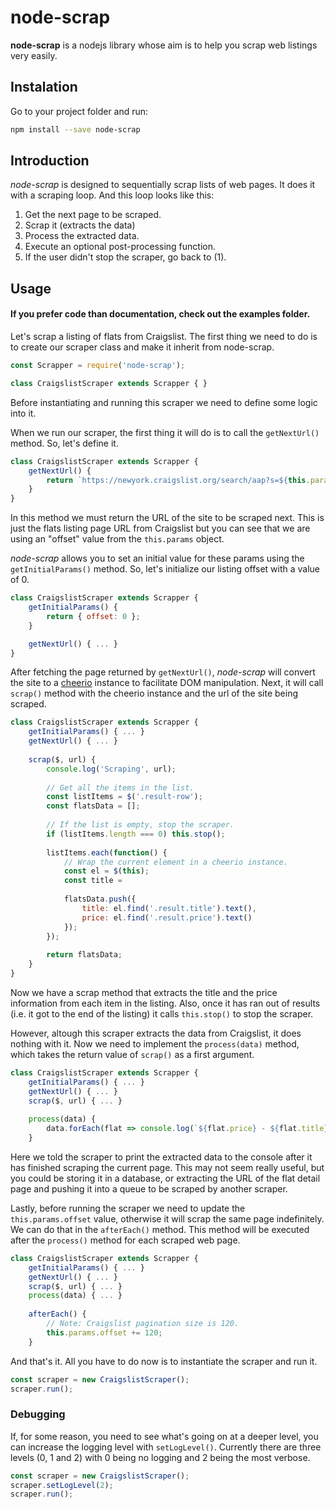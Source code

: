 # node-scrap

**node-scrap** is a nodejs library whose aim is to help you scrap web listings very easily.



## Instalation

Go to your project folder and run:

```sh
npm install --save node-scrap
```

## Introduction

*node-scrap* is designed to sequentially scrap lists of web pages. It does it with a scraping loop. And this loop looks like this:

1. Get the next page to be scraped.
2. Scrap it (extracts the data)
3. Process the extracted data.
4. Execute an optional post-processing function.
5. If the user didn't stop the scraper, go back to (1).


## Usage

#### If you prefer code than documentation, check out the examples folder.

Let's scrap a listing of flats from Craigslist. The first thing we need to do is to create our scraper class and make it inherit from node-scrap.

```js
const Scrapper = require('node-scrap');

class CraigslistScraper extends Scrapper { }
```

Before instantiating and running this scraper we need to define some logic into it.

When we run our scraper, the first thing it will do is to call the `getNextUrl()` method. So, let's define it.

```js
class CraigslistScraper extends Scrapper { 
	getNextUrl() {
		return `https://newyork.craigslist.org/search/aap?s=${this.params.offset}`;
	}
}
```

In this method we must return the URL of the site to be scraped next. This is just the flats listing page URL from Craigslist but you can see that we are using an "offset" value from the `this.params` object. 

*node-scrap* allows you to set an initial value for these params using the `getInitialParams()` method. So, let's initialize our listing offset with a value of 0.

```js
class CraigslistScraper extends Scrapper { 
	getInitialParams() {
		return { offset: 0 };
	}

	getNextUrl() { ... }
}
```


After fetching the page returned by `getNextUrl()`, *node-scrap* will convert the site to a [cheerio](https://github.com/cheeriojs/cheerio) instance to facilitate DOM manipulation. Next, it will call `scrap()` method with the cheerio instance and the url of the site being scraped.

```js
class CraigslistScraper extends Scrapper { 
	getInitialParams() { ... }
	getNextUrl() { ... }
	
	scrap($, url) {
		console.log('Scraping', url);
	
		// Get all the items in the list.
		const listItems = $('.result-row');
		const flatsData = [];
		
		// If the list is empty, stop the scraper.
		if (listItems.length === 0) this.stop();
		
		listItems.each(function() {
			// Wrap the current element in a cheerio instance.
			const el = $(this);	
			const title = 
	
			flatsData.push({
				title: el.find('.result.title').text(),
				price: el.find('.result.price').text()
			});
		});
		
		return flatsData;
	}
}
```

Now we have a scrap method that extracts the title and the price information from each item in the listing. Also, once it has ran out of results (i.e. it got to the end of the listing) it calls `this.stop()` to stop the scraper.

However, altough this scraper extracts the data from Craigslist, it does nothing with it. Now we need to implement the `process(data)` method, which takes the return value of `scrap()` as a first argument.

```js
class CraigslistScraper extends Scrapper { 
	getInitialParams() { ... }
	getNextUrl() { ... }
	scrap($, url) { ... }
	
	process(data) {
		data.forEach(flat => console.log(`${flat.price} - ${flat.title}`));
	}
```

Here we told the scraper to print the extracted data to the console after it has finished scraping the current page. This may not seem really useful, but you could be storing it in a database, or extracting the URL of the flat detail page and pushing it into a queue to be scraped by another scraper.

Lastly, before running the scraper we need to update the `this.params.offset` value, otherwise it will scrap the same page indefinitely. We can do that in the `afterEach()` method. This method will be executed after the `process()` method for each scraped web page.

```js
class CraigslistScraper extends Scrapper { 
	getInitialParams() { ... }
	getNextUrl() { ... }
	scrap($, url) { ... }
	process(data) { ... }
	
	afterEach() {
		// Note: Craigslist pagination size is 120.
		this.params.offset += 120;
	}
```

And that's it. All you have to do now is to instantiate the scraper and run it.

```js
const scraper = new CraigslistScraper();
scraper.run();
```

### Debugging

If, for some reason, you need to see what's going on at a deeper level, you can increase the logging level with `setLogLevel()`. Currently there are three levels (0, 1 and 2) with 0 being no logging and 2 being the most verbose.

```js
const scraper = new CraigslistScraper();
scraper.setLogLevel(2);
scraper.run();
```
